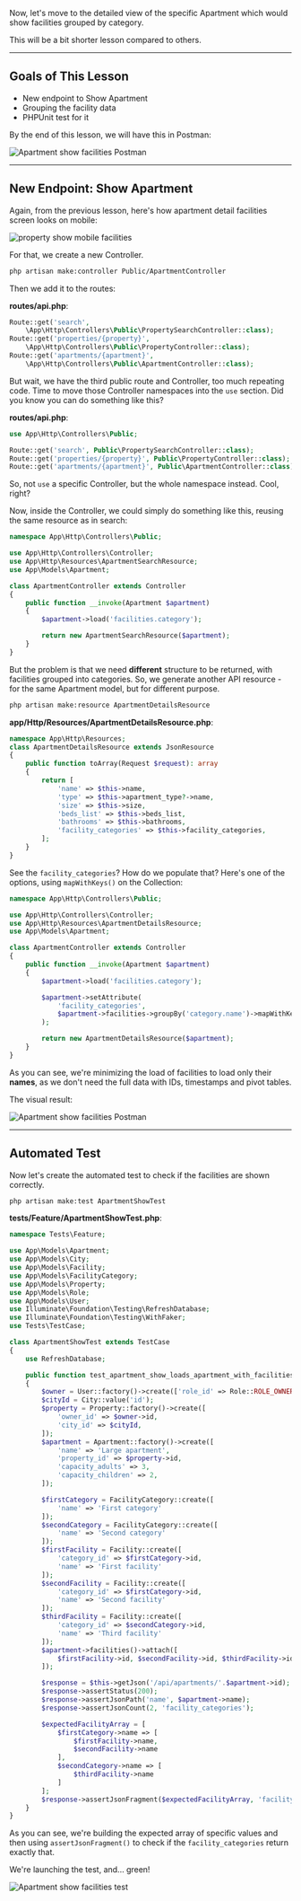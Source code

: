 Now, let's move to the detailed view of the specific Apartment which would show facilities grouped by category.

This will be a bit shorter lesson compared to others.

---

## Goals of This Lesson

- New endpoint to Show Apartment
- Grouping the facility data
- PHPUnit test for it

By the end of this lesson, we will have this in Postman:

![Apartment show facilities Postman](images/apartment-show-facilities-postman.png)

---

## New Endpoint: Show Apartment

Again, from the previous lesson, here's how apartment detail facilities screen looks on mobile:

![property show mobile facilities](images/property-show-mobile-facilities.jpg)

For that, we create a new Controller.

```sh
php artisan make:controller Public/ApartmentController
```

Then we add it to the routes:

**routes/api.php**:
```php
Route::get('search',
    \App\Http\Controllers\Public\PropertySearchController::class);
Route::get('properties/{property}',
    \App\Http\Controllers\Public\PropertyController::class);
Route::get('apartments/{apartment}',
    \App\Http\Controllers\Public\ApartmentController::class);
```

But wait, we have the third public route and Controller, too much repeating code. Time to move those Controller namespaces into the `use` section. Did you know you can do something like this?

**routes/api.php**:
```php
use App\Http\Controllers\Public;

Route::get('search', Public\PropertySearchController::class);
Route::get('properties/{property}', Public\PropertyController::class);
Route::get('apartments/{apartment}', Public\ApartmentController::class);
```

So, not `use` a specific Controller, but the whole namespace instead. Cool, right?

Now, inside the Controller, we could simply do something like this, reusing the same resource as in search:

```php
namespace App\Http\Controllers\Public;

use App\Http\Controllers\Controller;
use App\Http\Resources\ApartmentSearchResource;
use App\Models\Apartment;

class ApartmentController extends Controller
{
    public function __invoke(Apartment $apartment)
    {
        $apartment->load('facilities.category');

        return new ApartmentSearchResource($apartment);
    }
}
```

But the problem is that we need **different** structure to be returned, with facilities grouped into categories. So, we generate another API resource - for the same Apartment model, but for different purpose.

```sh
php artisan make:resource ApartmentDetailsResource
```

**app/Http/Resources/ApartmentDetailsResource.php**:
```php
namespace App\Http\Resources;
class ApartmentDetailsResource extends JsonResource
{
    public function toArray(Request $request): array
    {
        return [
            'name' => $this->name,
            'type' => $this->apartment_type?->name,
            'size' => $this->size,
            'beds_list' => $this->beds_list,
            'bathrooms' => $this->bathrooms,
            'facility_categories' => $this->facility_categories,
        ];
    }
}
```

See the `facility_categories`? How do we populate that? Here's one of the options, using `mapWithKeys()` on the Collection:

```php
namespace App\Http\Controllers\Public;

use App\Http\Controllers\Controller;
use App\Http\Resources\ApartmentDetailsResource;
use App\Models\Apartment;

class ApartmentController extends Controller
{
    public function __invoke(Apartment $apartment)
    {
        $apartment->load('facilities.category');

        $apartment->setAttribute(
            'facility_categories',
            $apartment->facilities->groupBy('category.name')->mapWithKeys(fn ($items, $key) => [$key => $items->pluck('name')])
        );

        return new ApartmentDetailsResource($apartment);
    }
}
```

As you can see, we're minimizing the load of facilities to load only their **names**, as we don't need the full data with IDs, timestamps and pivot tables.

The visual result:

![Apartment show facilities Postman](images/apartment-show-facilities-postman.png)

---

## Automated Test

Now let's create the automated test to check if the facilities are shown correctly.

```sh
php artisan make:test ApartmentShowTest
```

**tests/Feature/ApartmentShowTest.php**:
```php
namespace Tests\Feature;

use App\Models\Apartment;
use App\Models\City;
use App\Models\Facility;
use App\Models\FacilityCategory;
use App\Models\Property;
use App\Models\Role;
use App\Models\User;
use Illuminate\Foundation\Testing\RefreshDatabase;
use Illuminate\Foundation\Testing\WithFaker;
use Tests\TestCase;

class ApartmentShowTest extends TestCase
{
    use RefreshDatabase;

    public function test_apartment_show_loads_apartment_with_facilities()
    {
        $owner = User::factory()->create(['role_id' => Role::ROLE_OWNER]);
        $cityId = City::value('id');
        $property = Property::factory()->create([
            'owner_id' => $owner->id,
            'city_id' => $cityId,
        ]);
        $apartment = Apartment::factory()->create([
            'name' => 'Large apartment',
            'property_id' => $property->id,
            'capacity_adults' => 3,
            'capacity_children' => 2,
        ]);

        $firstCategory = FacilityCategory::create([
            'name' => 'First category'
        ]);
        $secondCategory = FacilityCategory::create([
            'name' => 'Second category'
        ]);
        $firstFacility = Facility::create([
            'category_id' => $firstCategory->id,
            'name' => 'First facility'
        ]);
        $secondFacility = Facility::create([
            'category_id' => $firstCategory->id,
            'name' => 'Second facility'
        ]);
        $thirdFacility = Facility::create([
            'category_id' => $secondCategory->id,
            'name' => 'Third facility'
        ]);
        $apartment->facilities()->attach([
            $firstFacility->id, $secondFacility->id, $thirdFacility->id
        ]);

        $response = $this->getJson('/api/apartments/'.$apartment->id);
        $response->assertStatus(200);
        $response->assertJsonPath('name', $apartment->name);
        $response->assertJsonCount(2, 'facility_categories');

        $expectedFacilityArray = [
            $firstCategory->name => [
                $firstFacility->name,
                $secondFacility->name
            ],
            $secondCategory->name => [
                $thirdFacility->name
            ]
        ];
        $response->assertJsonFragment($expectedFacilityArray, 'facility_categories');
    }
}
```

As you can see, we're building the expected array of specific values and then using `assertJsonFragment()` to check if the `facility_categories` return exactly that.

We're launching the test, and... green!

![Apartment show facilities test](images/apartment-show-facilities-test.png)